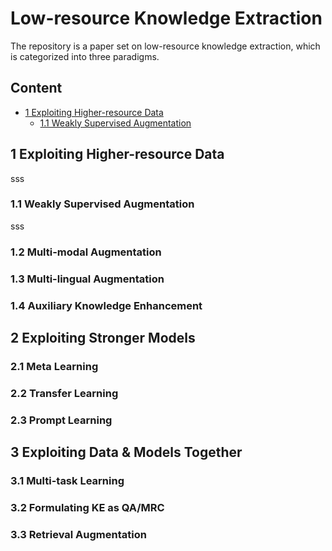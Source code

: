 # Low-resource Knowledge Extraction 

The repository is a paper set on low-resource knowledge extraction, which is categorized into three paradigms. 

## Content
* [1 Exploiting Higher-resource Data](#1-Exploiting-Higher-resource-Data)
  * [1.1 Weakly Supervised Augmentation](#1.1)


## 1 Exploiting Higher-resource Data
sss

### 1.1 Weakly Supervised Augmentation
sss


### 1.2 Multi-modal Augmentation



### 1.3 Multi-lingual Augmentation



### 1.4 Auxiliary Knowledge Enhancement





## 2 Exploiting Stronger Models

### 2.1 Meta Learning




### 2.2 Transfer Learning



### 2.3 Prompt Learning




## 3 Exploiting Data & Models Together

### 3.1 Multi-task Learning


### 3.2 Formulating KE as QA/MRC


### 3.3 Retrieval Augmentation

